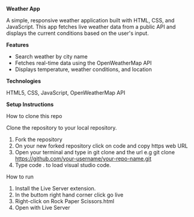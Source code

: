 **Weather App**

A simple, responsive weather application built with HTML, CSS, and JavaScript. This app fetches live weather data from a public API and displays the current conditions based on the user's input.

**Features**

-  Search weather by city name
-  Fetches real-time data using the OpenWeatherMap API
-  Displays temperature, weather conditions, and location

**Technologies**

HTML5, CSS, JavaScript, OpenWeatherMap API

**Setup Instructions**

How to clone this repo

Clone the repository to your local repository.

1. Fork the repository
2. On your new forked repository click on code and copy https web URL
3. Open your terminal and type in git clone and the url e.g git clone https://github.com/your-username/your-repo-name.git
4. Type code . to load visual studio code.

How to run

1. Install the Live Server extension.
2. In the buttom right hand corner click go live
3. Right-click on Rock Paper Scissors.html
4. Open with Live Server
